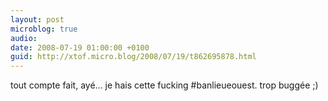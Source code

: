 ```yaml
---
layout: post
microblog: true
audio: 
date: 2008-07-19 01:00:00 +0100
guid: http://xtof.micro.blog/2008/07/19/t862695878.html
---
```

tout compte fait, ayé...  je hais cette fucking #banlieueouest. trop buggée ;)
